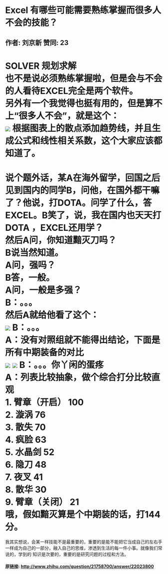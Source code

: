 # Excel 有哪些可能需要熟练掌握而很多人不会的技能？
## 作者: 刘京新  赞同: 23
SOLVER 规划求解  
也不是说必须熟练掌握啦，但是会与不会的人看待EXCEL完全是两个软件。  
另外有一个我觉得也挺有用的，但是算不上“很多人不会”，就是这个：  
![](http://pic1.zhimg.com/8cc3b1d554f4609c47c53ae91c889df7_b.jpg)
根据图表上的散点添加趋势线，并且生成公式和线性相关系数，这个大家应该都知道了。  
================================================================  
说个题外话，某A在海外留学，回国之后见到国内的同学B，问他，在国外都干嘛了？他说，打DOTA。问学了什么，答EXCEL。B笑了，说，我在国内也天天打DOTA
，EXCEL还用学？  
然后A问，你知道黯灭刀吗？  
B说当然知道。  
A问，强吗？  
B答，一般。  
A问，一般是多强？  
B：。。。  
然后A就给他看了这个：  
![](http://pic2.zhimg.com/3ebadab2a4d0c8eeeb82dd2e5de62944_b.jpg) B：。。。  
A：没有对照组就不能得出结论，下面是所有中期装备的对比  
![](http://pic3.zhimg.com/ad8b61ef1da153bb6a74356bb85b329c_b.jpg)
![](http://pic1.zhimg.com/e88ae784e9fd635d9dd59ca56ecd7c0d_b.jpg) B：。。。你丫闲的蛋疼  
A：列表比较抽象，做个综合打分比较直观  
1\. 臂章（开启） 100  
2\. 漩涡 76  
3\. 散失 70  
4\. 疯脸 63  
5\. 水晶剑 52  
6\. 隐刀 48  
7\. 夜叉 41  
8\. 散华 30  
9\. 臂章（关闭） 21  
哦，假如黯灭算是个中期装的话，打144分。  
===================================================================  
我其实想说，会某一样技能不是最重要的，重要的是能不能把它当成自己的左右手一样成为自己的一部分，融入自己的思维，渗透到生活的每一件小事。就像我们常说的，学到的
知识是次要的，重要的是研究问题的过程和方法。

#### 原链接: http://www.zhihu.com/question/21758700/answer/22023800
